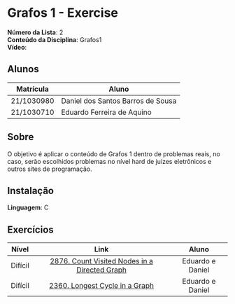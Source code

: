 <!--**!! Atenção: Renomeie o seu repositório para (Tema)_(NomeDoProjeto). !!** 

Temas:
 - Grafos1
 - Grafos2
 - PD
 - D&C
 - Greed
 - Final 
 
 **!! *Não coloque os nomes dos alunos no título do repositório*. Exemplo de título correto: Grafos2_Labirinto-do-Minotauro !!**
 
 (Apague essa seção)
-->
# Grafos 1 - Exercise

**Número da Lista**: 2<br>
**Conteúdo da Disciplina**: Grafos1<br>
**Vídeo**: 

## Alunos
|Matrícula | Aluno |
| -- | -- |
| 21/1030980 | Daniel dos Santos Barros de Sousa |
| 21/1030710 | Eduardo Ferreira de Aquino |

## Sobre 
O objetivo é aplicar o conteúdo de Grafos 1 dentro de problemas reais, no caso, serão escolhidos problemas no nível hard de juízes eletrônicos e outros sites de programação.

<!--## Screenshots
Adicione 3 ou mais screenshots do projeto em funcionamento.
-->
## Instalação 
**Linguagem**: C<br>
<!--**Framework**: (caso exista)<br>
Descreva os pré-requisitos para rodar o seu projeto e os comandos necessários.
x
## Uso 
Explique como usar seu projeto caso haja algum passo a passo após o comando de execução.

## Outros 
Quaisquer outras informações sobre seu projeto podem ser descritas abaixo.
-->
## Exercícios


|Nível|Link|Aluno|
|:---:|:--:|:---:|
|Difícil|[2876. Count Visited Nodes in a Directed Graph](https://leetcode.com/problems/count-visited-nodes-in-a-directed-graph/description/)|Eduardo e Daniel|
|Difícil|[2360. Longest Cycle in a Graph](https://leetcode.com/problems/longest-cycle-in-a-graph/description/)|Eduardo e Daniel|
